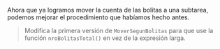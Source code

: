 Ahora que ya logramos mover la cuenta de las bolitas a una subtarea, podemos mejorar el procedimiento que habíamos hecho antes.

> Modifica la primera versión de `MoverSegunBolitas` para que use la función `nroBolitasTotal()` en vez de la expresión larga.